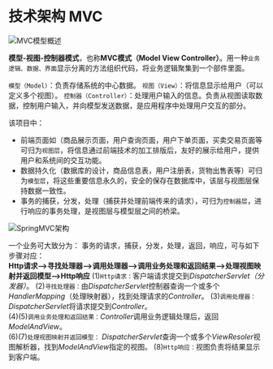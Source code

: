 # 技术架构 MVC
![MVC模型概述](<https://images2018.cnblogs.com/blog/1027054/201805/1027054-20180521151956650-1028459743.png>)

**模型-视图-控制器模式**，也称**MVC模式（Model View Controller）**。用一种``业务逻辑、数据、界面``显示分离的方法组织代码，将业务逻辑聚集到一个部件里面。

``模型（Model）``：负责存储系统的中心数据。
``视图（View）``：将信息显示给用户（可以定义多个视图）。
``控制器（Controller）``：处理用户输入的信息。负责从视图读取数据，控制用户输入，并向模型发送数据，是应用程序中处理用户交互的部分。

该项目中：  

- 前端页面如（商品展示页面，用户查询页面，用户下单页面，买卖交易页面等可归为``视图层``，将信息通过前端技术的加工排版后，友好的展示给用户，提供用户和系统间的交互功能。  
- 数据持久化（数据库的设计，商品信息表，用户注册表，货物出售表等）可归为``模型层``，将这些重要信息永久的，安全的保存在数据库中，该层与视图层保持数据一致性。  
- 事务的捕获，分发，处理（捕获并处理前端传来的请求），可归为``控制器层``，进行响应的事务处理，是视图层与模型层之间的桥梁。  

  

![SpringMVC架构](<https://images2018.cnblogs.com/blog/1027054/201805/1027054-20180522173053209-1511254402.png>)

一个业务可大致分为：
事务的请求，捕获，分发，处理，返回，响应，可与如下步骤对应：  
**Http请求——>寻找处理器——>调用处理器——>调用业务处理和返回结果——>处理视图映射并返回模型——>Http响应**
(1)``Http请求：``客户端请求提交到*DispatcherServlet（分发器）*。
(2)``寻找处理器：``由*DispatcherServlet*控制器查询一个或多个*HandlerMapping*（处理映射器），找到处理请求的*Controller*。
(3)``调用处理器：``*DispatcherServlet*将请求提交到*Controller*。  
(4)(5)``调用业务处理和返回结果：``*Controller*调用业务逻辑处理后，返回*ModelAndView*。  
(6)(7)``处理视图映射并返回模型：`` *DispatcherServlet*查询一个或多个*ViewResoler*视图解析器，找到*ModelAndView*指定的视图。
(8)``Http响应：``视图负责将结果显示到客户端。